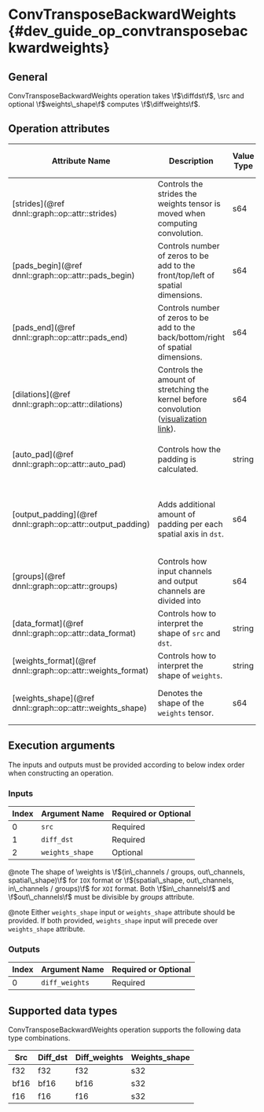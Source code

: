 ConvTransposeBackwardWeights {#dev_guide_op_convtransposebackwardweights}
=========================================================================

## General

ConvTransposeBackwardWeights operation takes \f$\diffdst\f$, \src and optional
\f$weights\_shape\f$ computes \f$\diffweights\f$.

## Operation attributes

Attribute Name | Description | Value Type |Supported Values | Required or Optional
-- | -- | --| --|--
[strides](@ref dnnl::graph::op::attr::strides) | Controls the strides the weights tensor is moved when computing convolution. |s64 |A s64 list containing positive values  | Required
[pads_begin](@ref dnnl::graph::op::attr::pads_begin) | Controls number of zeros to be add to the front/top/left of spatial dimensions.|s64 | A s64 list containing non-negative values  | Required
[pads_end](@ref dnnl::graph::op::attr::pads_end) | Controls number of zeros to be add to the back/bottom/right of spatial dimensions. |s64 |A s64 list containing non-negative values | Required
[dilations](@ref dnnl::graph::op::attr::dilations) | Controls the amount of stretching the kernel before convolution ([visualization link](https://github.com/vdumoulin/conv_arithmetic/blob/master/README.md#dilated-convolution-animations)). | s64| A s64 list containing positive values (>1 means dilated convolution) | Required
[auto_pad](@ref dnnl::graph::op::attr::auto_pad)| Controls how the padding is calculated.|string | `none` (default), `same_upper`, `same_lower`, `valid` | Optional
[output_padding](@ref dnnl::graph::op::attr::output_padding)| Adds additional amount of padding per each spatial axis in `dst`.|s64 | A s64 list containing non-negative values, all zeros by default | Optional
[groups](@ref dnnl::graph::op::attr::groups) | Controls how input channels and output channels are divided into |s64 |A positive s64 value, `1` by default | Optional
[data_format](@ref dnnl::graph::op::attr::data_format) |Controls how to interpret the shape of `src` and `dst`.| string|`NCX`, `NXC` (default) | Optional
[weights_format](@ref dnnl::graph::op::attr::weights_format) |Controls how to interpret the shape of `weights`.| string|`IOX`, `XOI` (default) | Optional
[weights_shape](@ref dnnl::graph::op::attr::weights_shape) |Denotes the shape of the `weights` tensor.| s64| A s64 list containing positive values| Optional

## Execution arguments

The inputs and outputs must be provided according to below index order when
constructing an operation.

### Inputs

Index | Argument Name | Required or Optional
-- | -- | --
0|`src` | Required
1|`diff_dst` | Required
2|`weights_shape`|Optional

@note
The shape of \weights is
\f$(in\_channels / groups, out\_channels, spatial\_shape)\f$ for `IOX` format or
\f$(spatial\_shape, out\_channels, in\_channels / groups)\f$ for `XOI` format.
Both \f$in\_channels\f$ and \f$out\_channels\f$ must be divisible by *groups*
attribute.

@note Either `weights_shape` input or `weights_shape` attribute should be
provided. If both provided, `weights_shape` input will precede over
`weights_shape` attribute.

### Outputs

Index | Argument Name | Required or Optional
-- | -- | --
0|`diff_weights` | Required

## Supported data types

ConvTransposeBackwardWeights operation supports the following data type
combinations.

Src | Diff_dst | Diff_weights | Weights_shape
--|--|-- | --
f32 | f32 | f32 |s32
bf16 | bf16 | bf16 |s32
f16 | f16 | f16 |s32
